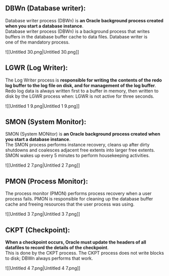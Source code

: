## DBWn (D**atabase writer)**:

Database writer process (DBWn) is **an Oracle background process created when you start a database instance**.  
Database writer process (DBWn) is a background process that writes  
buffers in the database buffer cache to data files. Database writer is  
one of the mandatory process.  

![[Untitled 30.png|Untitled 30.png]]

## **LGWR (Log Writer):**

The Log Writer process is **responsible for writing the contents of the redo log buffer to the log file on disk, and for management of the log buffer**.  
Redo log data is always written first to a buffer in memory, then written to disk by the LGWR process when: LGWR is not active for three seconds.  

![[Untitled 1 9.png|Untitled 1 9.png]]

## **SMON (System Monitor):**

SMON (System MONitor) is **an Oracle background process created when you start a database instance**.  
The SMON process performs instance recovery, cleans up after dirty shutdowns and coalesces adjacent free extents into larger free extents. SMON wakes up every 5 minutes to perform housekeeping activities.  

![[Untitled 2 7.png|Untitled 2 7.png]]

## PMON (**Process Monitor**):

The process monitor (PMON) performs process recovery when a user process fails. PMON is responsible for cleaning up the database buffer cache and freeing resources that the user process was using.

![[Untitled 3 7.png|Untitled 3 7.png]]

## CKPT (**Checkpoint**):

**When a checkpoint occurs, Oracle must update the headers of all datafiles to record the details of the checkpoint**.  
This is done by the CKPT process. The CKPT process does not write blocks to disk; DBWn always performs that work.  

![[Untitled 4 7.png|Untitled 4 7.png]]